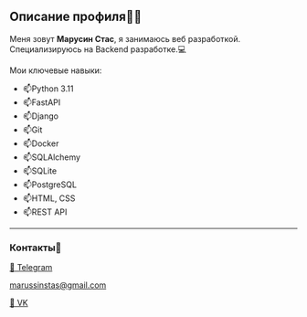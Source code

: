 ## Описание профиля👨‍💻
Меня зовут **Марусин Стас**, я занимаюсь веб разработкой. Специализируюсь на Backend разработке.💻

Мои ключевые навыки:
  * 📫Python 3.11 
  * 📫FastAPI
  * 📫Django
  * 📫Git
  * 📫Docker
  * 📫SQLAlchemy
  * 📫SQLite
  * 📫PostgreSQL
  * 📫HTML, CSS
  * 📫REST API

---
### Контакты📱
[💬 Telegram](https://t.me/stmarusin)

marussinstas@gmail.com

[💬 VK](https://vk.com/stanislav_marusin)

